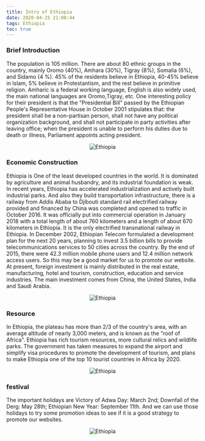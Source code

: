 ```yaml
---
title: Intro of Ethiopia
date: 2020-04-25 21:08:44
tags: Ethiopia
toc: true
---
```

### Brief Introduction 
The population is 105 million. There are about 80 ethnic groups in the country,  mainly Oromo (40%), Amhara (30%), Tigray (8%), Somalia (6%), and Sidamo (4 %). 45% of the residents believe in Ethiopia, 40-45% believe in Islam, 5% believe in Protestantism, and the rest believe in primitive religion. Amharic is a federal working language, English is also widely used, the main national languages are Oromo,Tigray, etc. One interesting policy for their president is that the "Presidential Bill" passed by the  Ethiopian People's Representative House in October 2001 stipulates that: the president shall be a non-partisan person, shall not have any political organization background, and shall not participate in party activities after leaving office; when the president is unable to perform his duties due to death or illness, Parliament  appoints acting president.

<div align = center>

![ Ethiopia](photo0.jpg)

</div>



### Economic Construction

Ethiopia is One of the least developed countries in the world. It is dominated by agriculture and animal husbandry, and its industrial foundation is weak. In recent years, Ethiopia has accelerated industrialization and actively built industrial parks. And also they build transportation infrastructure, there is a railway from Addis Ababa to Djibouti standard rail electrified railway provided and financed by China was completed and opened to traffic in October 2016. It was officially put into commercial operation in January 2018 with a total length of about 760 kilometers and a length of about 670 kilometers in Ethiopia. It is the only electrified transnational railway in Ethiopia. In December 2002, Ethiopian Telecom  formulated a development plan for the next 20 years, planning to invest 3.5 billion bills to provide  telecommunications services to 50 cities across the country. By the end of 2015, there were 42.3 million mobile phone users and 12.4 million network access users. So this may be a good market for us to promote our website. At present, foreign investment is mainly distributed in the real estate, manufacturing, hotel and  tourism, construction, education and service industries. The main investment comes from China, the United States, India and Saudi Arabia. 

<div align = center>

![ Ethiopia](photo1.jpg)

</div>

### Resource 
In Ethiopia, the plateau has more than 2/3 of the country's area, with an average altitude of nearly 3,000 meters, and is known as the "roof of Africa". Ethiopia has rich tourism resources, more cultural relics and wildlife parks. The government has taken measures to expand the airport and simplify visa procedures to promote the development of tourism, and plans to make Ethiopia one of the top 10 tourist  countries in Africa by 2020.
<div align = center>

![ Ethiopia](photo2.jpg)

</div>

###  festival
The important holidays are Victory of Adwa Day: March 2nd; Downfall of the Derg: May 28th; Ethiopian New Year: September 11th. And we can use those holidays to try some promotion ideas to see if it is a good strategy to promote our websites.
<div align = center>

![ Ethiopia](photo3.jpg)

</div>
